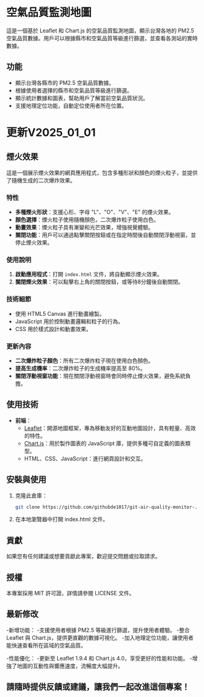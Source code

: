 # 空氣品質監測地圖

這是一個基於 Leaflet 和 Chart.js 的空氣品質監測地圖，顯示台灣各地的 PM2.5 空氣品質數據。用戶可以根據縣市和空氣品質等級進行篩選，並查看各測站的實時數據。

## 功能

- 顯示台灣各縣市的 PM2.5 空氣品質數據。
- 根據使用者選擇的縣市和空氣品質等級進行篩選。
- 顯示統計數據和圖表，幫助用戶了解當前空氣品質狀況。
- 支援地理定位功能，自動定位使用者所在位置。

# 更新V2025_01_01
## 煙火效果

這是一個展示煙火效果的網頁應用程式，包含多種形狀和顏色的煙火粒子，並提供了隨機生成的二次爆炸效果。

### 特性

- **多種煙火形狀**：支援心形、字母 "L"、"O"、"V"、"E" 的煙火效果。
- **顏色選擇**：煙火粒子使用隨機顏色，二次爆炸粒子使用白色。
- **動畫效果**：煙火粒子具有漸變和光芒效果，增強視覺體驗。
- **關閉功能**：用戶可以通過點擊關閉按鈕或在指定時間後自動關閉浮動視窗，並停止煙火效果。

### 使用說明

1. **啟動應用程式**：打開 `index.html` 文件，將自動顯示煙火效果。
2. **關閉煙火效果**：可以點擊右上角的關閉按鈕，或等待8分鐘後自動關閉。

### 技術細節

- 使用 HTML5 Canvas 進行動畫繪製。
- JavaScript 用於控制動畫邏輯和粒子的行為。
- CSS 用於樣式設計和動畫效果。

### 更新內容

- **二次爆炸粒子顏色**：所有二次爆炸粒子現在使用白色顏色。
- **提高生成機率**：二次爆炸粒子的生成機率提高至 80%。
- **關閉浮動視窗功能**：現在關閉浮動視窗時會同時停止煙火效果，避免系統負擔。

## 使用技術

- **前端**：
  - [Leaflet](https://leafletjs.com/)：開源地圖框架，專為移動友好的互動地圖設計，具有輕量、高效的特性。
  - [Chart.js](https://www.chartjs.org/)：用於製作圖表的 JavaScript 庫，提供多種可自定義的圖表類型。
  - HTML、CSS、JavaScript：進行網頁設計和交互。

## 安裝與使用

1. 克隆此倉庫：
   ```bash
   git clone https://github.com/githubde1017/git-air-quality-monitor-.git
2. 在本地瀏覽器中打開 index.html 文件。

## 貢獻

如果您有任何建議或想要貢獻此專案，歡迎提交問題或拉取請求。

## 授權

本專案採用 MIT 許可證，詳情請參閱 LICENSE 文件。

## 最新修改

-新增功能：
 -支援使用者根據 PM2.5 等級進行篩選，提升使用者體驗。
 -整合 Leaflet 與 Chart.js，提供更直觀的數據可視化。
 -加入地理定位功能，讓使用者能快速查看所在區域的空氣品質。

-性能優化：
 -更新至 Leaflet 1.9.4 和 Chart.js 4.0，享受更好的性能和功能。
 -增強了地圖的互動性與響應速度，流暢度大幅提升。

## 請隨時提供反饋或建議，讓我們一起改進這個專案！
